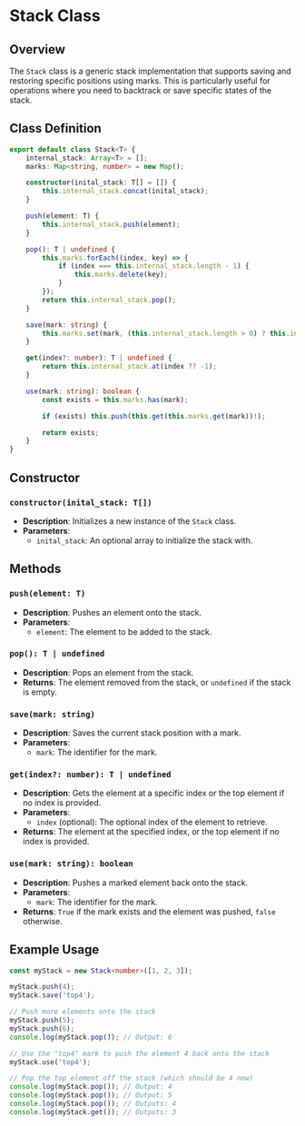 # Stack Class

## Overview

The `Stack` class is a generic stack implementation that supports saving and restoring specific positions using marks. This is particularly useful for operations where you need to backtrack or save specific states of the stack.

## Class Definition

```typescript
export default class Stack<T> {
    internal_stack: Array<T> = [];
    marks: Map<string, number> = new Map();

    constructor(inital_stack: T[] = []) {
        this.internal_stack.concat(inital_stack);
    }

    push(element: T) {
        this.internal_stack.push(element);
    }

    pop(): T | undefined {
        this.marks.forEach((index, key) => {
            if (index === this.internal_stack.length - 1) {
                this.marks.delete(key);
            }
        });
        return this.internal_stack.pop();
    }

    save(mark: string) {
        this.marks.set(mark, (this.internal_stack.length > 0) ? this.internal_stack.length - 1 : this.internal_stack.length);
    }

    get(index?: number): T | undefined {
        return this.internal_stack.at(index ?? -1);
    }

    use(mark: string): boolean {
        const exists = this.marks.has(mark);

        if (exists) this.push(this.get(this.marks.get(mark))!);

        return exists;
    }
}
```

## Constructor

### `constructor(inital_stack: T[])`

- **Description**: Initializes a new instance of the `Stack` class.
- **Parameters**:
  - `inital_stack`: An optional array to initialize the stack with.

## Methods

### `push(element: T)`

- **Description**: Pushes an element onto the stack.
- **Parameters**:
  - `element`: The element to be added to the stack.

### `pop(): T | undefined`

- **Description**: Pops an element from the stack.
- **Returns**: The element removed from the stack, or `undefined` if the stack is empty.

### `save(mark: string)`

- **Description**: Saves the current stack position with a mark.
- **Parameters**:
  - `mark`: The identifier for the mark.

### `get(index?: number): T | undefined`

- **Description**: Gets the element at a specific index or the top element if no index is provided.
- **Parameters**:
  - `index` (optional): The optional index of the element to retrieve.
- **Returns**: The element at the specified index, or the top element if no index is provided.

### `use(mark: string): boolean`

- **Description**: Pushes a marked element back onto the stack.
- **Parameters**:
  - `mark`: The identifier for the mark.
- **Returns**: `True` if the mark exists and the element was pushed, `false` otherwise.

## Example Usage

```typescript
const myStack = new Stack<number>([1, 2, 3]);

myStack.push(4);
myStack.save('top4');

// Push more elements onto the stack
myStack.push(5);
myStack.push(6);
console.log(myStack.pop()); // Output: 6

// Use the "top4" mark to push the element 4 back onto the stack
myStack.use('top4');

// Pop the top element off the stack (which should be 4 now)
console.log(myStack.pop()); // Output: 4
console.log(myStack.pop()); // Output: 5
console.log(myStack.pop()); // Outputs: 4
console.log(myStack.get()); // Outputs: 3
```
